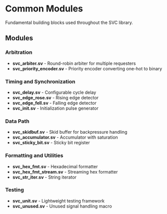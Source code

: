 # Common Modules

Fundamental building blocks used throughout the SVC library.

## Modules

### Arbitration

- **svc_arbiter.sv** - Round-robin arbiter for multiple requesters
- **svc_priority_encoder.sv** - Priority encoder converting one-hot to binary

### Timing and Synchronization

- **svc_delay.sv** - Configurable cycle delay
- **svc_edge_rose.sv** - Rising edge detector
- **svc_edge_fell.sv** - Falling edge detector
- **svc_init.sv** - Initialization pulse generator

### Data Path

- **svc_skidbuf.sv** - Skid buffer for backpressure handling
- **svc_accumulator.sv** - Accumulator with saturation
- **svc_sticky_bit.sv** - Sticky bit register

### Formatting and Utilities

- **svc_hex_fmt.sv** - Hexadecimal formatter
- **svc_hex_fmt_stream.sv** - Streaming hex formatter
- **svc_str_iter.sv** - String iterator

### Testing

- **svc_unit.sv** - Lightweight testing framework
- **svc_unused.sv** - Unused signal handling macro
